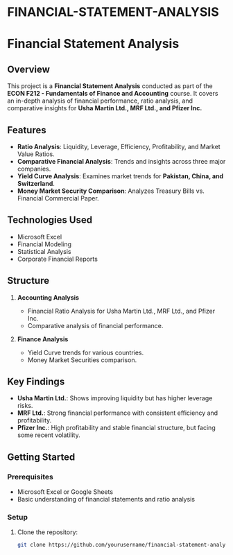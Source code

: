 # FINANCIAL-STATEMENT-ANALYSIS
# Financial Statement Analysis  

## Overview  
This project is a **Financial Statement Analysis** conducted as part of the **ECON F212 - Fundamentals of Finance and Accounting** course. It covers an in-depth analysis of financial performance, ratio analysis, and comparative insights for **Usha Martin Ltd., MRF Ltd., and Pfizer Inc.**  

## Features  
- **Ratio Analysis**: Liquidity, Leverage, Efficiency, Profitability, and Market Value Ratios.  
- **Comparative Financial Analysis**: Trends and insights across three major companies.  
- **Yield Curve Analysis**: Examines market trends for **Pakistan, China, and Switzerland**.  
- **Money Market Security Comparison**: Analyzes Treasury Bills vs. Financial Commercial Paper.  

## Technologies Used  
- Microsoft Excel  
- Financial Modeling  
- Statistical Analysis  
- Corporate Financial Reports  

## Structure  
1. **Accounting Analysis**  
   - Financial Ratio Analysis for Usha Martin Ltd., MRF Ltd., and Pfizer Inc.  
   - Comparative analysis of financial performance.  

2. **Finance Analysis**  
   - Yield Curve trends for various countries.  
   - Money Market Securities comparison.  

## Key Findings  
- **Usha Martin Ltd.**: Shows improving liquidity but has higher leverage risks.  
- **MRF Ltd.**: Strong financial performance with consistent efficiency and profitability.  
- **Pfizer Inc.**: High profitability and stable financial structure, but facing some recent volatility.  

## Getting Started  
### Prerequisites  
- Microsoft Excel or Google Sheets  
- Basic understanding of financial statements and ratio analysis  

### Setup  
1. Clone the repository:  
   ```sh
   git clone https://github.com/yourusername/financial-statement-analysis.git  
